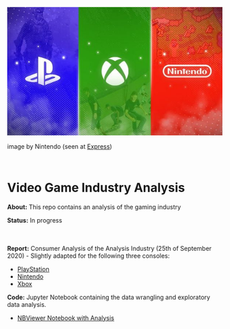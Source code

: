 <img src="https://github.com/DSJourney/video_games/blob/master/img/Header.jpg" width="500">

image by Nintendo (seen at [Express](https://www.express.co.uk/entertainment/gaming/1278001/PS4-Nintendo-Switch-games-news-2020-hidden-gem-out-next-week-release-date-Ion-Fury-Xbox))

<br>

# Video Game Industry Analysis

**About:** This repo contains an analysis of the gaming industry

**Status:** In progress

<br>
<br>
<b>Report:</b> Consumer Analysis of the Analysis Industry (25th of September 2020) - Slightly adapted for the following three consoles:
    <ul>
      <li><a href=https://github.com/DSJourney/video_games/blob/master/reports/Report_PlayStation.pdf>PlayStation</a></li>
      <li><a href=https://github.com/DSJourney/video_games/blob/master/reports/Report_Nintendo.pdf>Nintendo</a></li>
      <li><a href=https://github.com/DSJourney/video_games/blob/master/reports/Report_Xbox.pdf>Xbox</a></li>
    </ul>

<b>Code:</b> Jupyter Notebook containing the data wrangling and exploratory data analysis.
<ul>
  <li><a href=https://nbviewer.jupyter.org/github/DSJourney/video_games/blob/master/video_games.ipynb>NBViewer Notebook with Analysis</a></li>
</ul>


<br>
<br>

